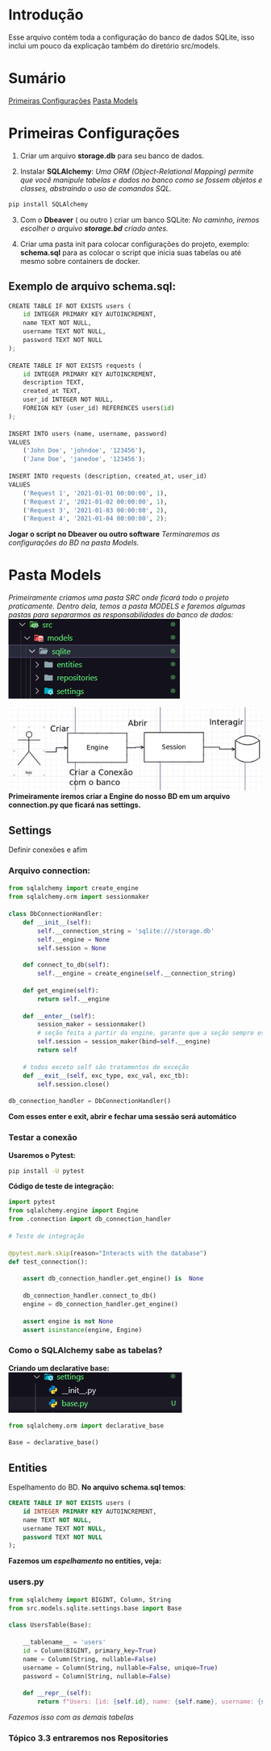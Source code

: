 # Introdução
Esse arquivo contém toda a configuração do banco de dados SQLite, isso inclui um pouco da explicação também do diretório src/models.

# Sumário
[Primeiras Configurações](#Primeiras-Configurações)
[Pasta Models](#Pasta-Models)

# Primeiras Configurações
1. Criar um arquivo **storage.db** para seu banco de dados.

2. Instalar **SQLAlchemy**:
*Uma ORM (Object-Relational Mapping) permite que você manipule tabelas e dados no banco como se fossem objetos e classes, abstraindo o uso de comandos SQL.*
```bash
pip install SQLAlchemy
```
3. Com o **Dbeaver** ( ou outro ) criar um banco SQLite:
*No caminho, iremos escolher o arquivo **storage.bd** criado antes.*

4. Criar uma pasta init para colocar configurações do projeto, exemplo: **schema.sql** para as colocar o script que inicia suas tabelas ou até mesmo sobre containers de docker.

## Exemplo de arquivo schema.sql:
```python
CREATE TABLE IF NOT EXISTS users (
    id INTEGER PRIMARY KEY AUTOINCREMENT,
    name TEXT NOT NULL,
    username TEXT NOT NULL,
    password TEXT NOT NULL
);

CREATE TABLE IF NOT EXISTS requests (
    id INTEGER PRIMARY KEY AUTOINCREMENT,
    description TEXT,
    created_at TEXT,
    user_id INTEGER NOT NULL,
    FOREIGN KEY (user_id) REFERENCES users(id)
);

INSERT INTO users (name, username, password)
VALUES
    ('John Doe', 'johndoe', '123456'),
    ('Jane Doe', 'janedoe', '123456');

INSERT INTO requests (description, created_at, user_id)
VALUES
    ('Request 1', '2021-01-01 00:00:00', 1),
    ('Request 2', '2021-01-02 00:00:00', 1),
    ('Request 3', '2021-01-03 00:00:00', 2),
    ('Request 4', '2021-01-04 00:00:00', 2);
```

**Jogar o script no Dbeaver ou outro software**
*Terminaremos as configurações do BD na pasta Models.*

# Pasta Models
*Primeiramente criamos uma pasta SRC onde ficará todo o projeto praticamente. Dentro dela, temos a pasta MODELS e faremos algumas pastas para separarmos as responsabilidades do banco de dados:*
![alt text]({56DB8CE9-CAEC-4113-B00F-B899DA920823}.png)

![alt text]({4FC417AB-61B5-4B9E-BB45-A167C3C0EA21}.png)
**Primeiramente iremos criar a Engine do nosso BD em um arquivo connection.py que ficará nas settings.**


## Settings
Definir conexões e afim

### Arquivo connection:
```python
from sqlalchemy import create_engine
from sqlalchemy.orm import sessionmaker

class DbConnectionHandler:
    def __init__(self):
        self.__connection_string = 'sqlite:///storage.db'
        self.__engine = None
        self.session = None

    def connect_to_db(self):
        self.__engine = create_engine(self.__connection_string)

    def get_engine(self):
        return self.__engine
    
    def __enter__(self):
        session_maker = sessionmaker()
        # seção feita a partir da engine, garante que a seção sempre está apontada para sqlite:///storage.db
        self.session = session_maker(bind=self.__engine)
        return self
    
    # todos exceto self são tratamentos de exceção
    def __exit__(self, exc_type, exc_val, exc_tb):
        self.session.close()
    
db_connection_handler = DbConnectionHandler()
```
**Com esses enter e exit, abrir e fechar uma sessão será automático**

### Testar a conexão
**Usaremos o Pytest:**
```bash
pip install -U pytest
```

**Código de  teste de integração:**
```python
import pytest
from sqlalchemy.engine import Engine
from .connection import db_connection_handler

# Teste de integração

@pytest.mark.skip(reason="Interacts with the database")
def test_connection():

    assert db_connection_handler.get_engine() is  None   

    db_connection_handler.connect_to_db()
    engine = db_connection_handler.get_engine()

    assert engine is not None
    assert isinstance(engine, Engine)
```

### Como o SQLAlchemy sabe as tabelas?
**Criando um declarative base:**
![alt text]({0C87B619-C90D-4D1D-88A9-FD0B187081CF}.png)
```python
from sqlalchemy.orm import declarative_base

Base = declarative_base()
```

## Entities
Espelhamento do BD.
**No arquivo schema.sql temos**:
```sql
CREATE TABLE IF NOT EXISTS users (
    id INTEGER PRIMARY KEY AUTOINCREMENT,
    name TEXT NOT NULL,
    username TEXT NOT NULL,
    password TEXT NOT NULL
);
```
**Fazemos um *espelhamento* no entities, veja:**
### users.py
```python
from sqlalchemy import BIGINT, Column, String
from src.models.sqlite.settings.base import Base

class UsersTable(Base):

    __tablename__ = 'users'
    id = Column(BIGINT, primary_key=True)
    name = Column(String, nullable=False)
    username = Column(String, nullable=False, unique=True)      
    password = Column(String, nullable=False)

    def __repr__(self):
        return f"Users: [id: {self.id}, name: {self.name}, username: {self.username}]"
```
*Fazemos isso com as demais tabelas*

### Tópico 3.3 entraremos nos Repositories

